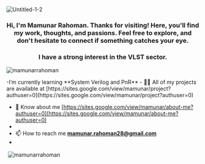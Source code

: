 ![Untitled-1-2](https://github.com/user-attachments/assets/92e0b7cb-3cc9-4151-a5b9-fb4a19ea4d90)
<h3 align="center">Hi, I'm Mamunar Rahoman. Thanks for visiting! Here, you'll find my work, thoughts, and passions. Feel free to explore, and don't hesitate to connect if something catches your eye.</h3>
<h3 align="center">I have a strong interest in the VLST sector.</h3>
<p align="left"> <img src="https://komarev.com/ghpvc/?username=mamunarrahoman&label=Profile%20views&color=0e75b6&style=flat" alt="mamunarrahoman" /> </p>
-I’m currently learning **System Verilog and PnR**
- 👨‍💻 All of my projects are available at [https://sites.google.com/view/mamunar/project?authuser=0](https://sites.google.com/view/mamunar/project?authuser=0)

- 📄 Know about me           [https://sites.google.com/view/mamunar/about-me?authuser=0](https://sites.google.com/view/mamunar/about-me?authuser=0)
- 
- 📫 How to reach me                     **mamunar.rahoman28@gmail.com**
- 
<p>&nbsp;<img align="center" src="https://github-readme-stats.vercel.app/api?username=mamunarrahoman&show_icons=true&locale=en" alt="mamunarrahoman" /></p>
